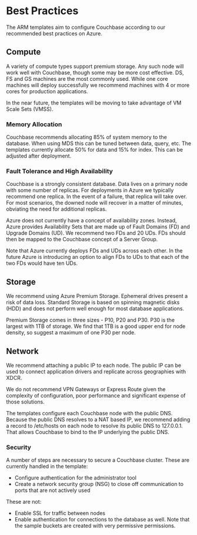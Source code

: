 # Best Practices

The ARM templates aim to configure Couchbase according to our recommended best practices on Azure.

## Compute

A variety of compute types support premium storage.  Any such node will work well with Couchbase, though some may be more cost effective.  DS, FS and GS machines are the most commonly used.  While one core machines will deploy successfully we recommend machines with 4 or more cores for production applications.

In the near future, the templates will be moving to take advantage of VM Scale Sets (VMSS).

### Memory Allocation

Couchbase recommends allocating 85% of system memory to the database.  When using MDS this can be tuned between data, query, etc.  The templates currently allocate 50% for data and 15% for index.  This can be adjusted after deployment.

### Fault Tolerance and High Availability

Couchbase is a strongly consistent database.  Data lives on a primary node with some number of replicas.  For deployments in Azure we typically recommend one replica.  In the event of a failure, that replica will take over.  For most scenarios, the downed node will recover in a matter of minutes, obviating the need for additional replicas.

Azure does not currently have a concept of availability zones.  Instead, Azure provides Availability Sets that are made up of Fault Domains (FD) and Upgrade Domains (UD).  We recommend two FDs and 20 UDs.  FDs should then be mapped to the Couchbase concept of a Server Group.

Note that Azure currently deploys FDs and UDs across each other.  In the future Azure is introducing an option to align FDs to UDs to that each of the two FDs would have ten UDs.

## Storage

We recommend using Azure Premium Storage.  Ephemeral drives present a risk of data loss.  Standard Storage is based on spinning magnetic disks (HDD) and does not perform well enough for most database applications.

Premium Storage comes in three sizes - P10, P20 and P30.  P30 is the largest with 1TB of storage.  We find that 1TB is a good upper end for node density, so suggest a maximum of one P30 per node.

## Network

We recommend attaching a public IP to each node.  The public IP can be used to connect application drivers and replicate across geographies with XDCR.

We do not recommend VPN Gateways or Express Route given the complexity of configuration, poor performance and significant expense of those solutions.

The templates configure each Couchbase node with the public DNS.  Because the public DNS resolves to a NAT based IP, we recommend adding a record to /etc/hosts on each node to resolve its public DNS to 127.0.0.1.  That allows Couchbase to bind to the IP underlying the public DNS.

### Security

A number of steps are necessary to secure a Couchbase cluster.  These are currently handled in the template:
* Configure authentication for the administrator tool
* Create a network security group (NSG) to close off communication to ports that are not actively used

These are not:
* Enable SSL for traffic between nodes
* Enable authentication for connections to the database as well.  Note that the sample buckets are created with very permissive permissions.
